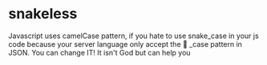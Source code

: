 # snakeless
Javascript uses camelCase pattern, if you hate to use snake_case in your js code because your server language only accept the :snake: _case pattern in JSON. You can change IT! It isn't God but can help you
